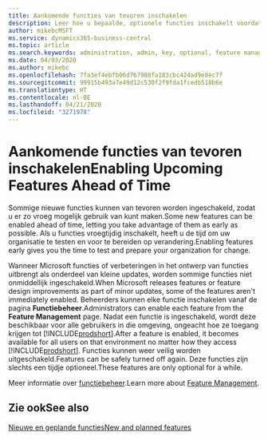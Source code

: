 ```yaml
---
title: Aankomende functies van tevoren inschakelen
description: Leer hoe u bepaalde, optionele functies inschakelt voordat ze verplicht worden.
author: mikebcMSFT
ms.service: dynamics365-business-central
ms.topic: article
ms.search.keywords: administration, admin, key, optional, feature management, early access, preview
ms.date: 04/03/2020
ms.author: mikebc
ms.openlocfilehash: 7fa3ef4ebfb06d767980fa183cbc424ad9e8ec7f
ms.sourcegitcommit: 99915b493a7e49d12c530f2f9fda1fcedb518b6e
ms.translationtype: HT
ms.contentlocale: nl-BE
ms.lasthandoff: 04/21/2020
ms.locfileid: "3271978"
---
```

# <a name="enabling-upcoming-features-ahead-of-time"></a><span data-ttu-id="db049-103">Aankomende functies van tevoren inschakelen</span><span class="sxs-lookup"><span data-stu-id="db049-103">Enabling Upcoming Features Ahead of Time</span></span>

<span data-ttu-id="db049-104">Sommige nieuwe functies kunnen van tevoren worden ingeschakeld, zodat u er zo vroeg mogelijk gebruik van kunt maken.</span><span class="sxs-lookup"><span data-stu-id="db049-104">Some new features can be enabled ahead of time, letting you take advantage of them as early as possible.</span></span> <span data-ttu-id="db049-105">Als u functies vroegtijdig inschakelt, heeft u de tijd om uw organisatie te testen en voor te bereiden op verandering.</span><span class="sxs-lookup"><span data-stu-id="db049-105">Enabling features early gives you the time to test and prepare your organization for change.</span></span>

<span data-ttu-id="db049-106">Wanneer Microsoft functies of verbeteringen in het ontwerp van functies uitbrengt als onderdeel van kleine updates, worden sommige functies niet onmiddellijk ingeschakeld.</span><span class="sxs-lookup"><span data-stu-id="db049-106">When Microsoft releases features or feature design improvements as part of minor updates, some of the features aren't immediately enabled.</span></span> <span data-ttu-id="db049-107">Beheerders kunnen elke functie inschakelen vanaf de pagina **Functiebeheer**.</span><span class="sxs-lookup"><span data-stu-id="db049-107">Administrators can enable each feature from the **Feature Management** page.</span></span> <span data-ttu-id="db049-108">Nadat een functie is ingeschakeld, wordt deze beschikbaar voor alle gebruikers in die omgeving, ongeacht hoe ze toegang krijgen tot [!INCLUDE[prodshort](includes/prodshort.md)].</span><span class="sxs-lookup"><span data-stu-id="db049-108">After a feature is enabled, it becomes available for all users on that environment no matter how they access [!INCLUDE[prodshort](includes/prodshort.md)].</span></span> <span data-ttu-id="db049-109">Functies kunnen weer veilig worden uitgeschakeld.</span><span class="sxs-lookup"><span data-stu-id="db049-109">Features can be safely turned off again.</span></span> <span data-ttu-id="db049-110">Deze functies zijn slechts een tijdje optioneel.</span><span class="sxs-lookup"><span data-stu-id="db049-110">These features are only optional for a while.</span></span>

<span data-ttu-id="db049-111">Meer informatie over [functiebeheer](/dynamics365/business-central/dev-itpro/administration/feature-management).</span><span class="sxs-lookup"><span data-stu-id="db049-111">Learn more about [Feature Management](/dynamics365/business-central/dev-itpro/administration/feature-management).</span></span>  

## <a name="see-also"></a><span data-ttu-id="db049-112">Zie ook</span><span class="sxs-lookup"><span data-stu-id="db049-112">See also</span></span>

[<span data-ttu-id="db049-113">Nieuwe en geplande functies</span><span class="sxs-lookup"><span data-stu-id="db049-113">New and planned features</span></span>](https://aka.ms/Dynamics365ReleasePlan)  
